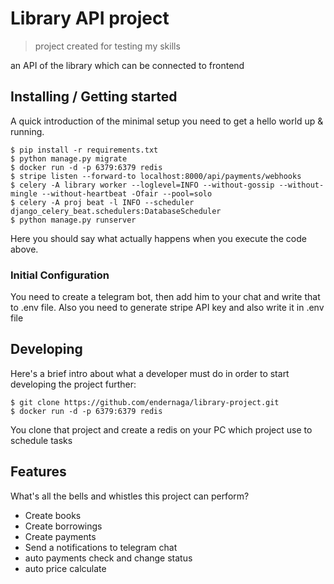 # Library API project
> project created for testing my skills

an API of the library which can be connected to frontend

## Installing / Getting started

A quick introduction of the minimal setup you need to get a hello world up &
running.

```shell
$ pip install -r requirements.txt
$ python manage.py migrate
$ docker run -d -p 6379:6379 redis  
$ stripe listen --forward-to localhost:8000/api/payments/webhooks
$ celery -A library worker --loglevel=INFO --without-gossip --without-mingle --without-heartbeat -Ofair --pool=solo
$ celery -A proj beat -l INFO --scheduler django_celery_beat.schedulers:DatabaseScheduler
$ python manage.py runserver
```

Here you should say what actually happens when you execute the code above.

### Initial Configuration

You need to create a telegram bot, then add him to your chat and write that to .env file.
Also you need to generate stripe API key and also write it in .env file

## Developing

Here's a brief intro about what a developer must do in order to start developing
the project further:

```shell
$ git clone https://github.com/endernaga/library-project.git
$ docker run -d -p 6379:6379 redis
```

You clone that project and create a redis on your PC which project use to schedule tasks

## Features

What's all the bells and whistles this project can perform?
* Create books
* Create borrowings
* Create payments
* Send a notifications to telegram chat
* auto payments check and change status
* auto price calculate
